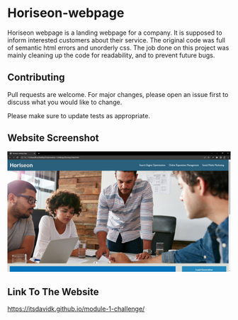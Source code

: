 # Horiseon-webpage
Horiseon webpage is a landing webpage for a company. It is supposed to inform interested customers about their service.
The original code was full of semantic html errors and unorderly css. The job done on this project was mainly cleaning up the code 
for readability, and to prevent future bugs.

## Contributing
Pull requests are welcome. For major changes, please open an issue first to discuss what you would like to change.

Please make sure to update tests as appropriate.

## Website Screenshot
<img src="screenshot.png">

## Link To The Website
https://itsdavidk.github.io/module-1-challenge/

